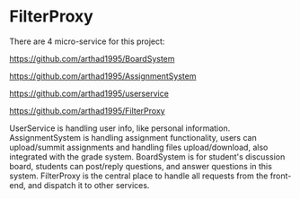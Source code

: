 # FilterProxy

There are 4 micro-service for this project:

https://github.com/arthad1995/BoardSystem

https://github.com/arthad1995/AssignmentSystem

https://github.com/arthad1995/userservice

https://github.com/arthad1995/FilterProxy


UserService is handling user info, like personal information.
AssignmentSystem is handling assignment functionality, users can upload/summit assignments and handling files upload/download, also integrated with the grade system.
BoardSystem is for student's discussion board, students can post/reply questions, and answer questions in this system.
FilterProxy is the central place to handle all requests from the front-end, and dispatch it to other services.
